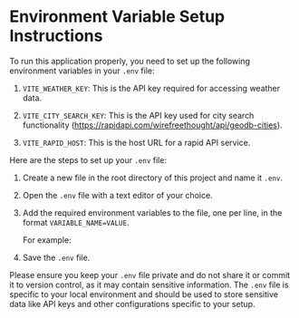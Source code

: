 # Environment Variable Setup Instructions

To run this application properly, you need to set up the following environment variables in your `.env` file:

1. `VITE_WEATHER_KEY`: This is the API key required for accessing weather data.

2. `VITE_CITY_SEARCH_KEY`: This is the API key used for city search functionality (https://rapidapi.com/wirefreethought/api/geodb-cities).

3. `VITE_RAPID_HOST`: This is the host URL for a rapid API service.

Here are the steps to set up your `.env` file:

1. Create a new file in the root directory of this project and name it `.env`.

2. Open the `.env` file with a text editor of your choice.

3. Add the required environment variables to the file, one per line, in the format `VARIABLE_NAME=VALUE`.

   For example:


4. Save the `.env` file.

Please ensure you keep your `.env` file private and do not share it or commit it to version control, as it may contain sensitive information. The `.env` file is specific to your local environment and should be used to store sensitive data like API keys and other configurations specific to your setup.
